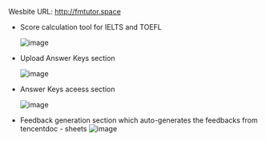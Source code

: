 Wesbite URL: http://fmtutor.space

- Score calculation tool for IELTS and TOEFL
  
  ![image](https://github.com/user-attachments/assets/b71c0ef8-e81e-47fa-a1d9-7f1dd2178816)


- Upload Answer Keys section
  
  ![image](https://github.com/user-attachments/assets/e7c17b21-195b-42ec-863a-0484d722ae43)


- Answer Keys aceess section
  
  ![image](https://github.com/user-attachments/assets/2bdef88a-da13-434f-aabf-ed6c7c4c5380)


- Feedback generation section which auto-generates the feedbacks from tencentdoc - sheets
![image](https://github.com/user-attachments/assets/d7c43370-566b-4e15-9005-4b682eac4ec1)
